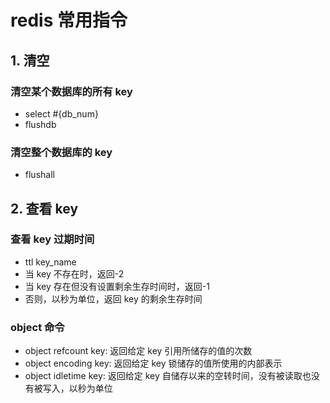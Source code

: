 # redis 常用指令

## 1. 清空

### 清空某个数据库的所有 key

- select #{db_num}
- flushdb

### 清空整个数据库的 key

- flushall

## 2. 查看 key

### 查看 key 过期时间

- ttl key_name
- 当 key 不存在时，返回-2
- 当 key 存在但没有设置剩余生存时间时，返回-1
- 否则，以秒为单位，返回 key 的剩余生存时间

### object 命令

- object refcount key: 返回给定 key 引用所储存的值的次数
- object encoding key: 返回给定 key 锁储存的值所使用的内部表示
- object idletime key: 返回给定 key 自储存以来的空转时间，没有被读取也没有被写入，以秒为单位
